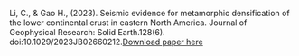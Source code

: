 <!-- ---
title: "Paper Title Number 2"
collection: publications
permalink: /publication/2010-10-01-paper-title-number-2
excerpt: 'This paper is about the number 2. The number 3 is left for future work.'
date: 2010-10-01
venue: 'Journal 1'
paperurl: 'http://academicpages.github.io/files/paper2.pdf'
citation: 'Your Name, You. (2010). &quot;Paper Title Number 2.&quot; <i>Journal 1</i>. 1(2).'
---
This paper is about the number 2. The number 3 is left for future work.

[Download paper here](http://academicpages.github.io/files/paper2.pdf)

Recommended citation: Your Name, You. (2010). "Paper Title Number 2." <i>Journal 1</i>. 1(2).
--- -->
Li, C., & Gao H., (2023). Seismic evidence for metamorphic densification of the lower continental crust in eastern North America. Journal of Geophysical Research: Solid Earth.128(6). doi:10.1029/2023JB02660212.[Download paper here](http://academicpages.github.io/files/Li_etal_2023_eNA.pdf)